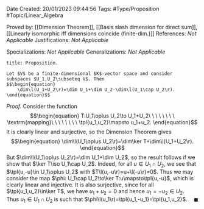 <div class="topSpace"></div>

Date Created: 20/01/2023 09:44:56
Tags: #Type/Proposition #Topic/Linear_Algebra

Proved by: [[Dimension Theorem]], [[Basis slash dimension for direct sum]], [[Linearly isomorphic iff dimensions coincide (finite-dim.)]]
References: _Not Applicable_
Justifications: _Not Applicable_

Specializations: _Not Applicable_
Generalizations: _Not Applicable_

``` ad-Proposition
title: Proposition.

Let $V$ be a finite-dimensional $K$-vector space and consider subspaces $U_1,U_2\subseteq V$. Then
$$\begin{equation}
    \dim\l(U_1+U_2\r)=\dim U_1+\dim U_2-\dim\l(U_1\cap U_2\r).
\end{equation}$$

```

<i>Proof.</i> Consider the function
$$\begin{equation}
    T:U_1\oplus U_2\to U_1+U_2\ \ \ \ \ \ \ \ \textrm{mapping}\ \ \ \ \ \ \ \ \tpl{u_1,u_2}\mapsto u_1+u_2.
\end{equation}$$
It is clearly linear and surjective, so the Dimension Theorem gives
$$\begin{equation}
    \dim\l(U_1\oplus U_2\r)=\dim\ker T+\dim\l(U_1+U_2\r).
\end{equation}$$
But $\dim\l(U_1\oplus U_2\r)=\dim U_1+\dim U_2$, so the result follows if we show that $\ker T\iso U_1\cap U_2$. Indeed, for all $u\in U_1\cap U_2$, we see that $\tpl{u,-u}\in U_1\oplus U_2$ with $T\l(u,-u\r)=u+\l(-u\r)=0$. Thus we may consider the map $\phi: U_1\cap U_2\to\ker T:u\mapsto\tpl{u,-u}$, which is clearly linear and injective. It is also surjective, since for all $\tpl{u_1,u_2}\in\ker T$, we have $u_1+u_2=0$ and hence $u_1=-u_2\in U_2$. Thus $u_1\in U_1\cap U_2$ is such that $\phi\l(u_1\r)=\tpl{u_1,-u_1}=\tpl{u_1,u_2}$.<span style="float:right;">$\blacksquare$</span>
